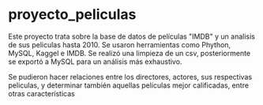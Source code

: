 # proyecto_peliculas

Este proyecto trata sobre la base de datos de películas "IMDB" y un analisis de sus peliculas hasta 2010. Se usaron herramientas como Phython, MySQL, Kaggel e IMDB. Se realizó una limpieza de un csv, posteriormente se exportó a MySQL para un análisis más exhaustivo.

Se pudieron hacer relaciones entre los directores, actores, sus respectivas peliculas, y determinar también aquellas películas mejor calificadas, entre otras características
